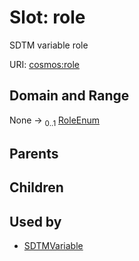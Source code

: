 
# Slot: role


SDTM variable role

URI: [cosmos:role](https://www.cdisc.org/cosmos/1-0role)


## Domain and Range

None &#8594;  <sub>0..1</sub> [RoleEnum](RoleEnum.md)

## Parents


## Children


## Used by

 * [SDTMVariable](SDTMVariable.md)
